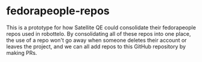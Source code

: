 # fedorapeople-repos

This is a prototype for how Satellite QE could consolidate their fedorapeople repos used in robottelo. By consolidating all of these repos into one place, the use of a repo won't go away when someone deletes their account or leaves the project, and we can all add repos to this GitHub repository by making PRs. 

